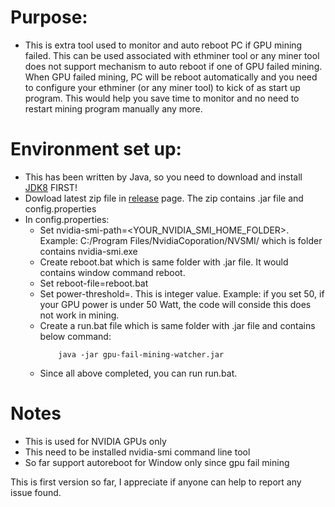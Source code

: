 # Purpose:
- This is extra tool used to monitor and auto reboot PC if GPU mining failed. This can be used associated with ethminer tool or any miner tool does not support mechanism to auto reboot if one of GPU failed mining. When GPU failed mining, PC will be reboot automatically and you need to configure your ethminer (or any miner tool) to kick of as start up program. This would help you save time to monitor and no need to restart mining program manually any more. 

# Environment set up:
- This has been written by Java, so you need to download and install [JDK8](http://www.oracle.com/technetwork/java/javase/downloads/jdk8-downloads-2133151.html) FIRST!
- Dowload latest zip file in [release](https://github.com/duymap/autoreboot-gpu-fail-mining/releases) page. The zip contains .jar file and config.properties
- In config.properties:
	- Set nvidia-smi-path=<YOUR_NVIDIA_SMI_HOME_FOLDER>. Example: C:/Program Files/NvidiaCoporation/NVSMI/ which is folder contains nvidia-smi.exe
	- Create reboot.bat which is same folder with .jar file. It would contains window command reboot. 
	- Set reboot-file=reboot.bat
	- Set power-threshold=<your-threshold-power>. This is integer value. Example: if you set 50, if your GPU power is under 50 Watt, the code will conside this does not work in mining.
	- Create a run.bat file which is same folder with .jar file and contains below command:
		```
			java -jar gpu-fail-mining-watcher.jar
		```
	- Since all above completed, you can run run.bat.

# Notes
- This is used for NVIDIA GPUs only
- This need to be installed nvidia-smi command line tool
- So far support autoreboot for Window only since gpu fail mining

This is first version so far, I appreciate if anyone can help to report any issue found.